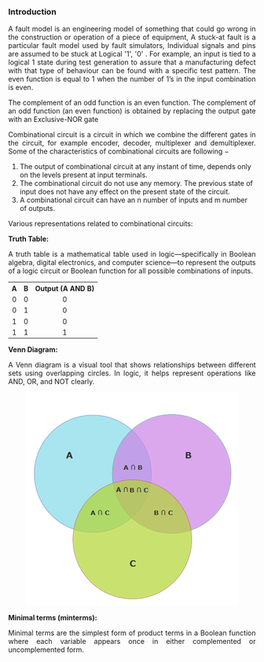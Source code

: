 ### Introduction

<p style="text-align:justify;">A fault model is an engineering model of something that could go wrong in the construction or operation of a piece of equipment, A stuck-at fault is a particular fault model used by fault simulators, Individual signals and pins are assumed to be stuck at Logical '1', '0' . For example, an input is tied to a logical 1 state during test generation to assure that a manufacturing defect with that type of behaviour can be found with a specific test pattern. The even function is equal to 1 when the number of 1’s in the input combination is even.</p>

<p style="text-align:justify;">The complement of an odd function is an even function. The complement of an odd function (an even function) is obtained by replacing the output gate with an Exclusive-NOR gate</p>

<p style="text-align:justify;">Combinational circuit is a circuit in which we combine the different gates in the circuit, for example encoder, decoder, multiplexer and demultiplexer. Some of the characteristics of combinational circuits are following −</p>

1. The output of combinational circuit at any instant of time, depends only on the levels present at input terminals.
2. The combinational circuit do not use any memory. The previous state of input does not have any effect on the present state of the circuit.
3. A combinational circuit can have an n number of inputs and m number of outputs.

<p style="text-align:justify;">Various representations related to combinational circuits:</p>

<strong>Truth Table:</strong> <p style="text-align:justify;">A truth table is a mathematical table used in logic—specifically in Boolean algebra, digital electronics, and computer science—to represent the outputs of a logic circuit or Boolean function for all possible combinations of inputs.</p>

<table style="text-align:center;">
  <tr  style="text-align:center;"><th>A</th><th>B</th><th>Output (A AND B)</th></tr>
  <tr  style="text-align:center;"><td>0</td><td>0</td><td style="text-align:center;">0</td></tr>
  <tr style="text-align:center;"><td>0</td><td>1</td><td style="text-align:center;">0</td></tr>
  <tr style="text-align:center;"><td>1</td><td>0</td><td style="text-align:center;">0</td></tr>
  <tr style="text-align:center;"><td>1</td><td>1</td><td style="text-align:center;">1</td></tr>
</table>

<strong>Venn Diagram:</strong> <p style="text-align:justify;">A Venn diagram is a visual tool that shows relationships between different sets using overlapping circles. In logic, it helps represent operations like AND, OR, and NOT clearly.</p>

<center><img src="images/venndiagram.png"></center>

<strong>Minimal terms (minterms):</strong> <p style="text-align:justify;">Minimal terms are the simplest form of product terms in a Boolean function where each variable appears once in either complemented or uncomplemented form.</p>


